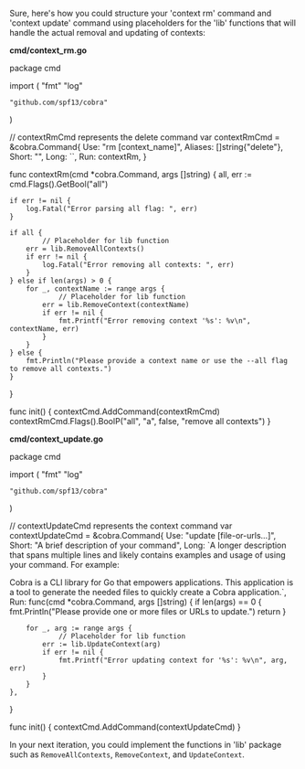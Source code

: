 Sure, here's how you could structure your 'context rm' command and 'context update' command using placeholders for the 'lib' functions that will handle the actual removal and updating of contexts:

**cmd/context_rm.go**

<Gpt4cliBlock lang="go" path="cmd/context_rm.go">
package cmd

import (
	"fmt"
	"log"

	"github.com/spf13/cobra"
)

// contextRmCmd represents the delete command
var contextRmCmd = &cobra.Command{
	Use:     "rm [context_name]",
	Aliases: []string{"delete"},
	Short:   "",
	Long:    ``,
	Run:     contextRm,
}

func contextRm(cmd *cobra.Command, args []string) {
	all, err := cmd.Flags().GetBool("all")

	if err != nil {
		log.Fatal("Error parsing all flag: ", err)
	}

	if all {
	    	// Placeholder for lib function
		err = lib.RemoveAllContexts()
		if err != nil {
			log.Fatal("Error removing all contexts: ", err)
		}
	} else if len(args) > 0 {
		for _, contextName := range args {
	    		// Placeholder for lib function
			err = lib.RemoveContext(contextName)
			if err != nil {
				fmt.Printf("Error removing context '%s': %v\n", contextName, err)
			}
		}
	} else {
		fmt.Println("Please provide a context name or use the --all flag to remove all contexts.")
	}
}

func init() {
	contextCmd.AddCommand(contextRmCmd)
	contextRmCmd.Flags().BoolP("all", "a", false, "remove all contexts")
}
</Gpt4cliBlock>

**cmd/context_update.go**

<Gpt4cliBlock lang="go" path="cmd/context_update.go">
package cmd

import (
	"fmt"
	"log"

	"github.com/spf13/cobra"
)

// contextUpdateCmd represents the context command
var contextUpdateCmd = &cobra.Command{
	Use:   "update [file-or-urls...]",
	Short: "A brief description of your command",
	Long: `A longer description that spans multiple lines and likely contains examples
and usage of using your command. For example:

Cobra is a CLI library for Go that empowers applications.
This application is a tool to generate the needed files
to quickly create a Cobra application.`,
	Run: func(cmd *cobra.Command, args []string) {
		if len(args) == 0 {
			fmt.Println("Please provide one or more files or URLs to update.")
			return
		}

		for _, arg := range args {
	    		// Placeholder for lib function
			err := lib.UpdateContext(arg)
			if err != nil {
				fmt.Printf("Error updating context for '%s': %v\n", arg, err)
			}
		}
	},
}

func init() {
	contextCmd.AddCommand(contextUpdateCmd)
}
</Gpt4cliBlock>

In your next iteration, you could implement the functions in 'lib' package such as `RemoveAllContexts`, `RemoveContext`, and `UpdateContext`.
